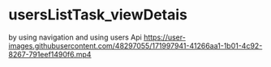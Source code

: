 # usersListTask_viewDetais
 by using navigation and using users Api
https://user-images.githubusercontent.com/48297055/171997941-41266aa1-1b01-4c92-8267-791eef1490f6.mp4
